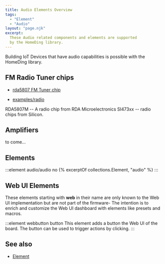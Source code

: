```yaml
---
title: Audio Elements Overview
tags:
  - "Element"
  - "Audio"
layout: "page.njk"
excerpt:
  These Audio related components and elements are supported
  by the HomeDing library.
---
```


Building IoT Devices that have audio capabilities is possible with the HomeDing library.

## FM Radio Tuner chips

* [rda5807 FM Tuner chip](/elements/audio/rda5807.md)

* [examples/radio](/examples/radio.md)

RDA5807M --  A radio chip from RDA Microelectronics
SI473xx -- radio chips from Silicon.


## Amplifiers

to come...

<!-- 
The TPA2016Element can control a TPA2016 chip that contains a stereo amplifier for analog audio signals with a I2C bus based volume control.

 [tpa2016 Element](/elements/audio/_tpa2016.md)

TPA2016
* [/elements/_tpa2016.md](/elements/audio/_tpa2016.md) - Control a TPA2016 chip based amplifier

<https://www.sparkfun.com/products/20690>

TPA2016D2

TPA2016D2 stereo, filter-free class-D audio power amplifier. 

Dynamic Range Compression (DRC)
Automatic Gain Control (AGC)
configured through software via I2C

class-D 2.8W stereo Amplifier

TPA2005D1
-->

<!-- 
## PT2322  5.1 channel analog audio processor

https://www.hackster.io/dilshan-jayakody/5-1-channel-analog-audio-processor-a78559?mc_cid=4d1cf49036&mc_eid=0e4a02bdf3
-->


## Elements

:::element audio/audio no
{% excerptOf collections.Element, "audio" %}
:::


## Web UI Elements

These elements starting with **web** in their name are only known to the Web UI implementation but are not part of the firmware- The intention is to enrich and customize the Web UI dashboard with elements like presets and macros.

:::element webbutton button
  This element adds a button the Web UI of the board. The button can be used to trigger actions by clicking.
:::


## See also

* [Element](/dev/elementclass.md)
